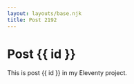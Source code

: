 ```yaml
---
layout: layouts/base.njk
title: Post 2192
---
```


# Post {{ id }}

This is post {{ id }} in my Eleventy project.
